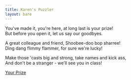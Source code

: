 ```yaml
---
title: Karen's Puzzler
layout: bare
---
```


You've made it, you're here, at long last is your prize!<br>
But before you open it, let us say our goodbyes.

A great colleague and friend, Shoobee-doo bop sharree!<br>
Ding dang flimmy flammer, for sure we're lucky!

Make those 'casts big and strong, take names and kick ass,<br>
And don't be a stranger - we'll see you in class!

<a href="https://www.groupgreeting.com/sign/fd54e9e0b46d825">Your Prize</a>
